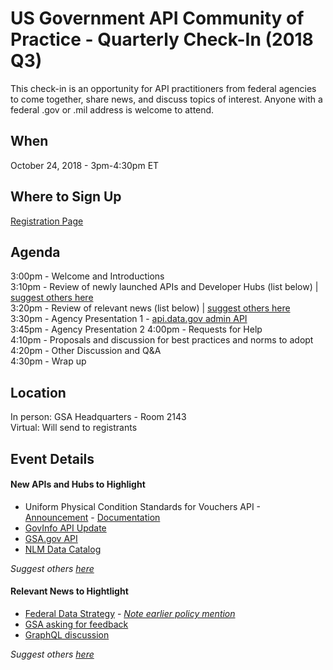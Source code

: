 
# US Government API Community of Practice - Quarterly Check-In (2018 Q3)

This check-in is an opportunity for API practitioners from federal agencies to come together, share news, and discuss topics of interest.  Anyone with a federal .gov or .mil address is welcome to attend.  

## When

October 24, 2018 - 3pm-4:30pm ET

## Where to Sign Up 

[Registration Page](https://digital.gov/event/2018/10/24/government-api-community-practice-quarterly-checkin/)

## Agenda 

3:00pm - Welcome and Introductions   
3:10pm - Review of newly launched APIs and Developer Hubs (list below) | [suggest others here](https://github.com/18F/wg-api/issues/13)  
3:20pm - Review of relevant news (list below) | [suggest others here](https://github.com/18F/wg-api/issues/14)  
3:30pm - Agency Presentation 1 - [api.data.gov admin API](https://api.data.gov/developer/)  
3:45pm - Agency Presentation 2
4:00pm - Requests for Help   
4:10pm - Proposals and discussion for best practices and norms to adopt  
4:20pm - Other Discussion and Q&A  
4:30pm - Wrap up  

## Location 

In person: GSA Headquarters - Room 2143  
Virtual:  Will send to registrants  

## Event Details 


#### New APIs and Hubs to Highlight

* Uniform Physical Condition Standards for
Vouchers API - [Announcement](https://twitter.com/HUDREAC/status/1036970537338249216) - [Documentation](https://www.hud.gov/sites/dfiles/PIH/documents/isdv_upcsv_Postman_API_10022018.pdf)
* [GovInfo API Update](https://www.govinfo.gov/features/api)
* [GSA.gov API](https://www.gsa.gov/about-us/gsa-content-api)
* [NLM Data Catalog](https://datadiscovery.nlm.nih.gov/browse)

_Suggest others [here](https://github.com/18F/wg-api/issues/13)_

#### Relevant News to Hightlight 

* [Federal Data Strategy](https://strategy.data.gov/) - _[Note earlier policy mention](https://www.whitehouse.gov/sites/whitehouse.gov/files/omb/memoranda/2017/m-17-06.pdf)_
* [GSA asking for feedback](https://github.com/GSA/api-standards/issues)
* [GraphQL discussion](https://www.programmableweb.com/news/why-you-should-or-should-not-use-graphql/elsewhere-web/2018/10/21)


_Suggest others [here](https://github.com/18F/wg-api/issues/14)_
